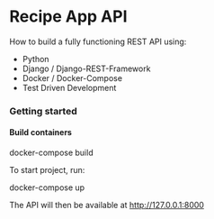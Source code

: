 # Recipe App API
How to build a fully functioning REST API using:
   - Python
   - Django / Django-REST-Framework
   - Docker / Docker-Compose
   - Test Driven Development
   
   
   ### Getting started
   
   #### Build containers
   docker-compose build
   
   To start project, run:
   
   docker-compose up
   
   The API will then be available at http://127.0.0.1:8000

